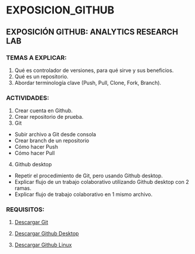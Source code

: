 # EXPOSICION_GITHUB

## EXPOSICIÓN GITHUB: ANALYTICS RESEARCH LAB

### TEMAS A EXPLICAR:

1.	Qué es controlador de versiones, para qué sirve y sus beneficios.
2.  Qué es un repositorio.
3.  Abordar terminología clave (Push, Pull, Clone, Fork, Branch).

### ACTIVIDADES:
1.	Crear cuenta en Github.
2.	Crear repositorio de prueba.
3.	Git
  -	Subir archivo a Git desde consola
  -	Crear branch de un repositorio
  -	Cómo hacer Push
  -	Cómo hacer Pull
4.	Github desktop
  -	Repetir el procedimiento de Git, pero usando Github desktop.
  -	Explicar flujo de un trabajo colaborativo utilizando Github desktop con 2 ramas.
  -	Explicar flujo de trabajo colaborativo en 1 mismo archivo.
  
  
  ### REQUISITOS:
 1. [Descargar Git](https://git-scm.com/downloads)
  
  2. [Descargar Github Desktop](https://desktop.github.com/ )
  
 3. [Descargar Github Linux](https://github.com/shiftkey/desktop)
